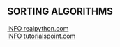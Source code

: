 ## SORTING ALGORITHMS

[INFO realpython.com](https://realpython.com/sorting-algorithms-python/)\
[INFO tutorialspoint.com](https://www.tutorialspoint.com/python_data_structure/python_sorting_algorithms.htm)


